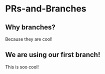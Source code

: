 # PRs-and-Branches

## Why branches?

Because they are cool!

## We are using our first branch!

This is soo cool!
